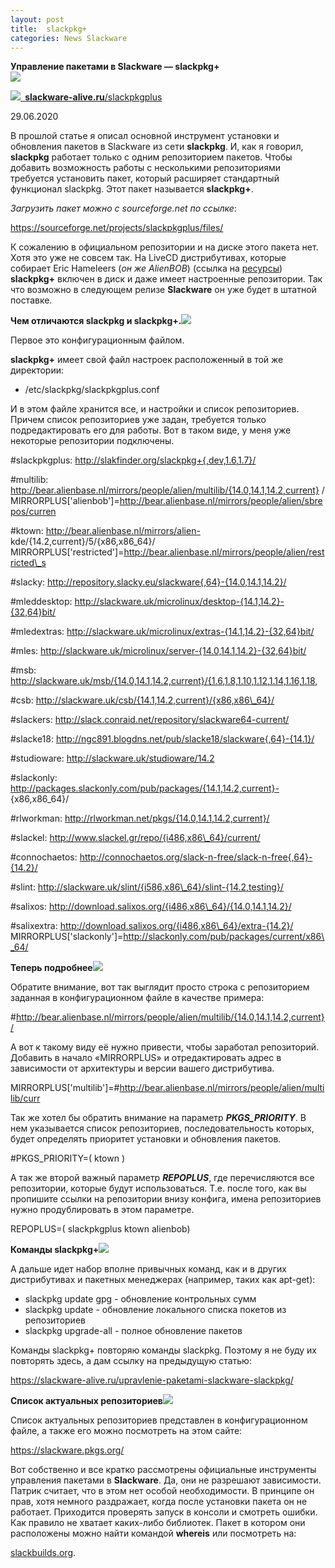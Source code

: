 ```yaml
---
layout: post
title:  slackpkg+
categories: News Slackware
---
```




**Управление пакетами в Slackware — slackpkg+  
 ![](../image/slackpkg+/Aspose.Words.ceafe017-edcf-4f11-87b1-a5762b2e528d.001.png)**

![](../image/slackpkg+/Aspose.Words.ceafe017-edcf-4f11-87b1-a5762b2e528d.002.png)[` `**slackware-alive.ru**/slackpkgplus](https://slackware-alive.ru/slackpkgplus/)

29.06.2020

 В прошлой статье я описал основной инструмент установки и обновления пакетов в Slackware из 
 сети **slackpkg**. И, как я говорил, **slackpkg** работает только с одним репозиторием пакетов. 
 Чтобы 
  добавить возможность работы с несколькими репозиториями требуется установить пакет, который 
 расширяет стандартный функционал slackpkg. Этот пакет называется **slackpkg+**.

*Загрузить пакет можно с sourceforge.net по ссылке*:

<https://sourceforge.net/projects/slackpkgplus/files/>

 К сожалению в официальном репозитории и на диске этого пакета нет. Хотя это уже не совсем так. 
  На LiveCD дистрибутивах, которые собирает Eric Hameleers (*он же AlienBOB*) (ссылка на 
 [ресурсы](https://slackware-alive.ru/aktualnye-resursy-slackware/)) **slackpkg+** включен в диск и 
 даже имеет настроенные репозитории. Так что возможно в следующем релизе **Slackware** он уже будет 
 в штатной поставке.

**Чем отличаются slackpkg и slackpkg+.![](../image/slackpkg+Aspose.Words.ceafe017-edcf-4f11-87b1-a5762b2e528d.003.png)**

Первое это конфигурационным файлом.

**slackpkg+** имеет свой файл настроек расположенный в той же директории:

- /etc/slackpkg/slackpkgplus.conf

 И в этом файле хранится все, и настройки и список репозиториев. Причем список репозиториев уже 
  задан, требуется только подредактировать его для работы. Вот в таком виде, у меня уже 
 некоторые репозитории подключены.

#slackpkgplus:  http://slakfinder.org/slackpkg+{,dev,1.6,1.7}/ 

 #multilib:      http://bear.alienbase.nl/mirrors/people/alien/multilib/{14.0,14.1,14.2,current}
 / MIRRORPLUS['alienbob']=http://bear.alienbase.nl/mirrors/people/alien/sbrepos/curren

 #ktown:         http://bear.alienbase.nl/mirrors/alien- kde/{14.2,current}/5/{x86,x86\_64}/ 
 MIRRORPLUS['restricted']=http://bear.alienbase.nl/mirrors/people/alien/restricted\_s

#slacky:        http://repository.slacky.eu/slackware{,64}-{14.0,14.1,14.2}/ 

#mleddesktop:   http://slackware.uk/microlinux/desktop-{14.1,14.2}-{32,64}bit/ 

#mledextras:    http://slackware.uk/microlinux/extras-{14.1,14.2}-{32,64}bit/ 

#mles:          http://slackware.uk/microlinux/server-{14.0,14.1,14.2}-{32,64}bit/

#msb:           http://slackware.uk/msb/{14.0,14.1,14.2,current}/{1.6,1.8,1.10,1.12,1.14,1.16,1.18,

#csb:           http://slackware.uk/csb/{14.1,14.2,current}/{x86,x86\_64}/ 

#slackers:      http://slack.conraid.net/repository/slackware64-current/

#slacke18:      http://ngc891.blogdns.net/pub/slacke18/slackware{,64}-{14.1}/

#studioware:    http://slackware.uk/studioware/14.2 

#slackonly:     http://packages.slackonly.com/pub/packages/{14.1,14.2,current}- {x86,x86\_64}/ 

#rlworkman:     http://rlworkman.net/pkgs/{14.0,14.1,14.2,current}/ 

#slackel:       http://www.slackel.gr/repo/{i486,x86\_64}/current/ 

#connochaetos:  http://connochaetos.org/slack-n-free/slack-n-free{,64}-{14.2}/ 

#slint:         http://slackware.uk/slint/{i586,x86\_64}/slint-{14.2,testing}/ 

#salixos:       http://download.salixos.org/{i486,x86\_64}/{14.0,14.1,14.2}/ 

#salixextra:    http://download.salixos.org/{i486,x86\_64}/extra-{14.2}/ MIRRORPLUS['slackonly']=http://slackonly.com/pub/packages/current/x86\_64/

**Теперь подробнее![](../image/slackpkg+Aspose.Words.ceafe017-edcf-4f11-87b1-a5762b2e528d.004.png)**

Обратите внимание, вот так выглядит просто строка с репозиторием заданная в конфигурационном файле в качестве примера:

#http://bear.alienbase.nl/mirrors/people/alien/multilib/{14.0,14.1,14.2,current}/

А вот к такому виду её нужно привести, чтобы заработал репозиторий. Добавить в начало «MIRRORPLUS» и отредактировать адрес в зависимости от архитектуры и версии вашего дистрибутива.

MIRRORPLUS['multilib']=#http://bear.alienbase.nl/mirrors/people/alien/multilib/curr

Так же хотел бы обратить внимание на параметр ***PKGS\_PRIORITY***. В нем указывается список репозиториев, последовательность которых, будет определять приоритет установки и обновления пакетов.

#PKGS\_PRIORITY=( ktown )

А так же второй важный параметр ***REPOPLUS***, где перечисляются все репозитории, которые будут использоваться. Т.е. после того, как вы пропишите ссылки на репозитории внизу конфига, имена репозиториев нужно продублировать в этом параметре.

REPOPLUS=( slackpkgplus ktown alienbob)

**Команды slackpkg+![](../image/slackpkg+Aspose.Words.ceafe017-edcf-4f11-87b1-a5762b2e528d.005.png)**

А дальше идет набор вполне привычных команд, как и в других дистрибутивах и пакетных менеджерах (например, таких как apt-get):

- slackpkg update gpg - обновление контрольных сумм 
- slackpkg update - обновление локального списка покетов из репозиториев 
- slackpkg upgrade-all - полное обновление пакетов

Команды slackpkg+ повторяю команды slackpkg. Поэтому я не буду их повторять здесь, а дам ссылку на предыдущую статью:

https://slackware-alive.ru/upravlenie-paketami-slackware-slackpkg/

**Список актуальных репозиториев![](../image/slackpkg+Aspose.Words.ceafe017-edcf-4f11-87b1-a5762b2e528d.006.png)**

 Список актуальных репозиториев представлен в конфигурационном файле, а также его можно 
 посмотреть на этом сайте:

<https://slackware.pkgs.org/>

 Вот собственно и все кратко рассмотрены официальные инструменты управления пакетами в 
 **Slackware**.
  Да, они не разрешают зависимости. Патрик считает, что в этом нет особой необходимости. В 
  принципе он прав, хотя немного раздражает, когда после установки пакета он не работает. 
  Приходится проверять запуск в консоли и смотреть ошибки. Как правило не хватает каких-либо 
  библиотек. Пакет в котором они расположены можно найти командой **whereis** или посмотреть на: 

 [slackbuilds.org](https://slackbuilds.org/).

